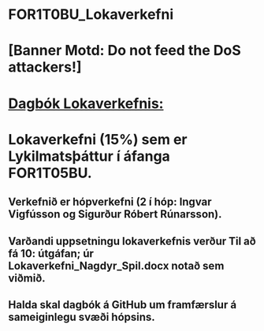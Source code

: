 # FOR1T0BU_Lokaverkefni
# [Banner Motd: Do not feed the DoS attackers!]
# [Dagbók Lokaverkefnis:](https://github.com/Douchebag/-FOR1T05BU/blob/master/Dagb%C3%B3k_Lokaverkefnis.md)
# Lokaverkefni (15%) sem er Lykilmatsþáttur í áfanga FOR1T05BU.
## Verkefnið er hópverkefni (2 í hóp: Ingvar Vigfússon og Sigurður Róbert Rúnarsson).
## Varðandi uppsetningu lokaverkefnis verður Til að fá 10: útgáfan; úr Lokaverkefni_Nagdyr_Spil.docx notað sem viðmið.

## Halda skal dagbók á GitHub um framfærslur á sameiginlegu svæði hópsins.
